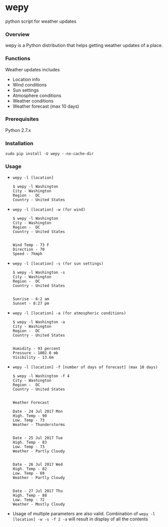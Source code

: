 

# wepy 
python script for weather updates

### Overview
wepy is a Python distribution that helps getting weather updates of a place.

### Functions
Weather updates includes
 - Location info
 - Wind conditions
 - Sun settings
 - Atmosphere conditions
 - Weather conditions
 - Weather forecast (max 10 days)

### Prerequisites
Python 2.7.x
 
### Installation
```
sudo pip install -U wepy --no-cache-dir
```
### Usage
 - ```wepy -l [location]```
   
   ```
   $ wepy -l Washington
   City - Washington
   Region -  DC
   Country - United States
   ```
 - ```wepy -l [location] -w (for wind)```
 
   ```
   $ wepy -l Washington
   City - Washington
   Region -  DC
   Country - United States


   Wind Temp - 73 F
   Direction - 70
   Speed - 7kmph
   ```
 - ```wepy -l [location] -s (for sun settings)```
 
   ```
   $ wepy -l Washington -s
   City - Washington
   Region -  DC
   Country - United States


   Sunrise - 6:2 am
   Sunset - 8:27 pm
   ```
 - ```wepy -l [location] -a (for atmospheric conditions)```
 
   ```
   $ wepy -l Washington -a
   City - Washington
   Region -  DC
   Country - United States


   Humidity - 93 percent
   Pressure - 1002.0 mb
   Visibility - 13.6m
   ```
   
 - ```wepy -l [location] -f [number of days of forecast] (max 10 days)```
 
   ```
   $ wepy -l Washington -f 4
   City - Washington
   Region -  DC
   Country - United States


   Weather Forecast

   Date - 24 Jul 2017 Mon
   High. Temp - 90
   Low. Temp - 73
   Weather - Thunderstorms


   Date - 25 Jul 2017 Tue
   High. Temp - 83
   Low. Temp - 73
   Weather - Partly Cloudy


   Date - 26 Jul 2017 Wed
   High. Temp - 82
   Low. Temp - 69
   Weather - Partly Cloudy


   Date - 27 Jul 2017 Thu
   High. Temp - 88
   Low. Temp - 72
   Weather - Mostly Cloudy
   ```
 - Usage of multiple parameters are also valid. Combination of ```wepy -l [location] -w -s -f 2 -a``` will result in display of all the contents
   ```
